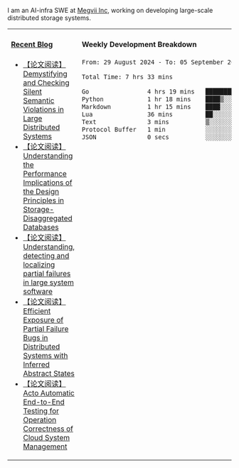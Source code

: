 I am an AI-infra SWE at [Megvii Inc](https://en.megvii.com/), working on developing large-scale distributed storage systems.

<table width="960px">
<tr>
<td valign="top" width="50%">

#### <a href="https://www.kongjun18.me" target="_blank">Recent Blog</a>

<!-- BLOG-POST-LIST:START -->
- [【论文阅读】Demystifying and Checking Silent Semantic Violations in Large Distributed Systems](https://kongjun18.github.io/posts/demystifying-and-checking-silent-semantic-violations-in-large-distributed-systems/)
- [【论文阅读】Understanding the Performance Implications of the Design Principles in Storage-Disaggregated Databases](https://kongjun18.github.io/posts/understanding-the-performance-implications-of-the-design-principles-in-storage-disaggregated-databases/)
- [【论文阅读】Understanding, detecting and localizing partial failures in large system software](https://kongjun18.github.io/posts/understanding-detecting-and-localizing-partial-failures-in-large-system-software/)
- [【论文阅读】Efficient Exposure of Partial Failure Bugs in Distributed Systems with Inferred Abstract States](https://kongjun18.github.io/posts/efficient-exposure-of-partial-failure-bugs-in-distributed-systems-with-inferred-abstract-states/)
- [【论文阅读】Acto Automatic End-to-End Testing for Operation Correctness of Cloud System Management](https://kongjun18.github.io/posts/acto-automatic-end-to-end-testing-for-operation-correctness-of-cloud-system-management/)
<!-- BLOG-POST-LIST:END -->

</td>
<td valign="top" width="50%">

#### Weekly Development Breakdown

<!--START_SECTION:waka-->

```txt
From: 29 August 2024 - To: 05 September 2024

Total Time: 7 hrs 33 mins

Go                4 hrs 19 mins   ██████████████▒░░░░░░░░░░   57.15 %
Python            1 hr 18 mins    ████▒░░░░░░░░░░░░░░░░░░░░   17.21 %
Markdown          1 hr 15 mins    ████░░░░░░░░░░░░░░░░░░░░░   16.65 %
Lua               36 mins         ██░░░░░░░░░░░░░░░░░░░░░░░   08.05 %
Text              3 mins          ▒░░░░░░░░░░░░░░░░░░░░░░░░   00.69 %
Protocol Buffer   1 min           ░░░░░░░░░░░░░░░░░░░░░░░░░   00.23 %
JSON              0 secs          ░░░░░░░░░░░░░░░░░░░░░░░░░   00.03 %
```

<!--END_SECTION:waka-->
</td>
</tr>

</table>
